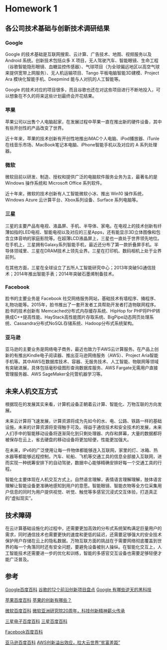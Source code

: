 # Homework 1

## 各公司技术基础与创新技术调研结果

### Google

Google 的技术基础是互联网搜索、云计算、广告技术、地图、视频服务以及 Android 系统。创新技术包括众多 X 项目，无人驾驶汽车、智能眼镜、生命工程（谷歌智能隐形眼镜、血糖监控传感器）、气球项目（为全球偏远地区以高空气球来提供宽带上网服务）、无人机运输项目、Tango 平板电脑智能3D建模、Project Ara 模块化智能手机、Deepmind 能与人对抗的人工智能等。

Google 的技术对应的项目很多，而且谷歌也还在对这些项目进行不断地投入，可以想象在不久的将来这些计划最终会开花结果。

### 苹果

苹果公司以出售个人电脑起家，在发展过程中苹果一直在推出新的硬件设备，其中有些开创性的产品改变了世界。

近十年来，苹果的技术创新有开创性地推出iMAC个人电脑、iPod播放器、iTunle在线音乐市场、MacBook笔记本电脑、iPhone智能手机以及对应的 A 系列处理器。

### 微软

微软目前以研发、制造、授权和提供广泛的电脑软件服务业务为主，最著名的是 Windows 操作系统和 Microsoft Office 系列软件。

近十年来，微软的技术创新有人工智能微软小冰、推出 Win10 操作系统，Windows Azure 云计算平台、Xbox系列设备、Surface 系列电脑等。

### 三星

三星的主要产品有电视、液晶屏、手机、半导体、家电。在电视上的技术创新有纤薄如指的LED电视、智能电视以及对应的三星Apps，还有能显示3D立体图像和包含立体音响的家庭影院等。在超薄LCD液晶屏上，三星也一直处于世界领先地位。在手机上，三星拥有Galaxy系列智能手机，最近还分布了第一款折叠屏手机。半导体领域里、三星在DRAM技术上领先业界。三星在打印机、数码相机上处于业界前列。

在其他方面，三星在全球设立了五所人工智能研究中心；2013年突破5G通信技术；2014年推出智能手表；2014年突破石墨烯制备技术。

### Facebook

脸书的主要业务是 Facebook 社交网络服务网站，基础技术有墙程序、捅程序、礼物功能等。2015年，脸书推出了一套开发者工具帮助开发者打造物联网程序。脸书的技术创新有 Memcached分布式内存缓存系统、HipHop for PHP将PHP转换成C++提高性能、HayStack高性能图片存取系统、BigPipe动态网页处理系统、Cassandra分布式NoSQL存储系统、Hadoop分布式系统架构。

### 亚马逊

亚马逊的主要业务是网络电子商务，最近也致力于AWS云计算服务。在产品上创新的有推出Kindle电子阅读器、推出亚马逊网络服务（AWS）、Project Aria智能手机等。其中AWS在数据库技术、容器、无服务技术、人工智能、物联网等领域有突破进展，具体包括毫秒级图形查询数据库服务、AWS Fargate无需用户直接管理服务器、AWS SageMaker全托管机器学习等。

## 未来人机交互方式

根据现在的发展其实来看，计算机设备正朝着云计算、智能化、万物互联的方向发展。

未来云计算将飞速发展，计算资源将成为先如今的水、电、公路、铁路一样的基础设施，未来的计算资源将变得触手可及。得益于通信技术和安全技术的发展，未来人们手中的智能移动设备将逐渐简化到只剩处理器、内存和屏幕，大量的数据都将被保存在云上，省去硬盘的移动设备将更加轻便，性能更加强大。

在未来，IPv6的广泛使用让每一件物体都能够连入互联网，家里的灯、冰箱、热水器等都能够远程控制，汽车、轮船、飞机等交通工具的信息全部接入互联网，进而实现一种统筹安排下的自动驾驶，数据中心能够精确安排好每一个交通工具的行程。

智能化主要体现在人机交互方式上。自然语言理解，表情语言理解理解，肢体语言理解让智能设备更准确地感知到用户的意愿。智能眼镜、智能衣物等全方位采集用户信息的同时为用户提供视觉、听觉、触觉等多感官沉浸式交互体验，打造真正的“虚拟现实”。

## 技术障碍

在云计算基础设施化的过程中，还需要更加高效的分布式系统架构满足巨量用户的需求，同时通信技术也需要更快的速度和更低的延迟，还需要足够强大的安全技术保护用户存储在云上的隐私数据。万物互联方面的挑战在于需要网络彻底覆盖到世界的每一个角落同时还有安全问题，要避免设备被别人操纵。在智能化交互上，人工智能技术还需要进一步的优化和训练，智能的多感官交互设备也需要足够轻便才能广泛普及。


## 参考

[Google百度百科](https://baike.baidu.com/item/Google/86964?fr=aladdin#2_4)
[谷歌的12个前沿创新项目盘点](https://zhuanlan.zhihu.com/p/90371778)
[Google 有哪些逆天的黑科技](https://www.zhihu.com/question/26166417/answer/90432809)

[苹果百度百科](https://baike.baidu.com/item/%E8%8B%B9%E6%9E%9C%E5%85%AC%E5%8F%B8/304038?fromtitle=%E8%8B%B9%E6%9E%9C&fromid=6011224#2_1)
[苹果的创新有哪些？](https://www.zhihu.com/question/19853912/answer/13159266)

[微软百度百科](https://baike.baidu.com/item/%E5%BE%AE%E8%BD%AF/124767?fr=aladdin#8_1)
[微软亚洲研究院20周年，科技创新精神薪火传承](https://zhuanlan.zhihu.com/p/48750275)

[三星电子百度百科](https://baike.baidu.com/item/%E4%B8%89%E6%98%9F%E7%94%B5%E5%AD%90/177278)
[三星百度百科](https://baike.baidu.com/item/%E4%B8%89%E6%98%9F/244153?fr=aladdin)

[Facebook百度百科](https://baike.baidu.com/item/Facebook/7449587?fr=aladdin)

[亚马逊百度百科](https://baike.baidu.com/item/%E4%BA%9A%E9%A9%AC%E9%80%8A/21766?fr=aladdin#5)
[AWS创新溢出效应，拉大云世界“贫富差距”](https://zhuanlan.zhihu.com/p/31708983)